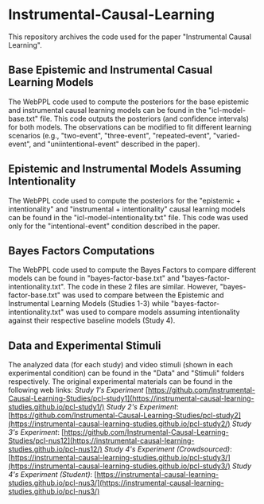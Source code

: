# Instrumental-Causal-Learning
This repository archives the code used for the paper "Instrumental Causal Learning".

## Base Epistemic and Instrumental Casual Learning Models
The WebPPL code used to compute the posteriors for the base epistemic and instrumental causal learning models can be found in the "icl-model-base.txt" file. This code outputs the posteriors (and confidence intervals) for both models. The observations can be modified to fit different learning scenarios (e.g., "two-event", "three-event", "repeated-event", "varied-event", and "uniintentional-event" described in the paper).

## Epistemic and Instrumental Models Assuming Intentionality
The WebPPL code used to compute the posteriors for the "epistemic + intentionality" and "instrumental + intentionality" causal learning models can be found in the "icl-model-intentionality.txt" file. This code was used only for the "intentional-event" condition described in the paper.

## Bayes Factors Computations
The WebPPL code used to compute the Bayes Factors to compare different models can be found in "bayes-factor-base.txt" and "bayes-factor-intentionality.txt". The code in these 2 files are similar. However, "bayes-factor-base.txt" was used to compare between the Epistemic and Instrumental Learning Models (Studies 1-3) while "bayes-factor-intentionality.txt" was used to compare models assuming intentionality against their respective baseline models (Study 4). 

## Data and Experimental Stimuli
The analyzed data (for each study) and video stimuli (shown in each experimental condition) can be found in the "Data" and "Stimuli" folders respectively. The original experimental materials can be found in the following web links:
*Study 1's Experiment*
[https://github.com/Instrumental-Causal-Learning-Studies/pcl-study1](https://instrumental-causal-learning-studies.github.io/pcl-study1/)
*Study 2's Experiment*:
[https://github.com/Instrumental-Causal-Learning-Studies/pcl-study2](https://instrumental-causal-learning-studies.github.io/pcl-study2/)
*Study 3's Experiment*:
[https://github.com/Instrumental-Causal-Learning-Studies/pcl-nus12](https://instrumental-causal-learning-studies.github.io/pcl-nus12/)
*Study 4's Experiment (Crowdsourced)*:
[https://instrumental-causal-learning-studies.github.io/pcl-study3/](https://instrumental-causal-learning-studies.github.io/pcl-study3/)
*Study 4's Experiment (Student)*:
[https://instrumental-causal-learning-studies.github.io/pcl-nus3/](https://instrumental-causal-learning-studies.github.io/pcl-nus3/)
